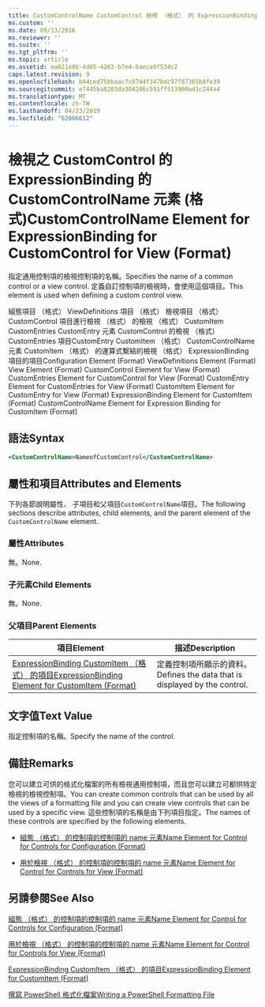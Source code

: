```yaml
---
title: CustomControlName CustomControl 檢視 （格式） 的 ExpressionBinding 的項目 |Microsoft Docs
ms.custom: ''
ms.date: 09/13/2016
ms.reviewer: ''
ms.suite: ''
ms.tgt_pltfrm: ''
ms.topic: article
ms.assetid: ea821e8b-4d65-4263-b7e4-6aeca9f534c2
caps.latest.revision: 9
ms.openlocfilehash: b44ced75bbaac7c0744f347bdc97f87365b8fe39
ms.sourcegitcommit: e7445ba8203da304286c591ff513900ad1c244a4
ms.translationtype: MT
ms.contentlocale: zh-TW
ms.lasthandoff: 04/23/2019
ms.locfileid: "62066612"
---
```

# <a name="customcontrolname-element-for-expressionbinding-for-customcontrol-for-view-format"></a><span data-ttu-id="26a4b-102">檢視之 CustomControl 的 ExpressionBinding 的 CustomControlName 元素 (格式)</span><span class="sxs-lookup"><span data-stu-id="26a4b-102">CustomControlName Element for ExpressionBinding for CustomControl for View (Format)</span></span>

<span data-ttu-id="26a4b-103">指定通用控制項的檢視控制項的名稱。</span><span class="sxs-lookup"><span data-stu-id="26a4b-103">Specifies the name of a common control or a view control.</span></span> <span data-ttu-id="26a4b-104">定義自訂控制項的檢視時，會使用這個項目。</span><span class="sxs-lookup"><span data-stu-id="26a4b-104">This element is used when defining a custom control view.</span></span>

<span data-ttu-id="26a4b-105">組態項目 （格式） ViewDefinitions 項目 （格式） 檢視項目 （格式） CustomControl 項目進行檢視 （格式） 的檢視 （格式） CustomItem CustomEntries CustomEntry 元素 CustomControl 的檢視 （格式） CustomEntries 項目CustomEntry CustomItem （格式） CustomControlName 元素 CustomItem （格式） 的運算式繫結的檢視 （格式） ExpressionBinding 項目的項目</span><span class="sxs-lookup"><span data-stu-id="26a4b-105">Configuration Element (Format) ViewDefinitions Element (Format) View Element (Format) CustomControl Element for View (Format) CustomEntries Element for CustomControl for View (Format) CustomEntry Element for CustomEntries for View (Format) CustomItem Element for CustomEntry for View (Format) ExpressionBinding Element for CustomItem (Format) CustomControlName Element for Expression Binding for CustomItem (Format)</span></span>

## <a name="syntax"></a><span data-ttu-id="26a4b-106">語法</span><span class="sxs-lookup"><span data-stu-id="26a4b-106">Syntax</span></span>

```xml
<CustomControlName>NameofCustomControl</CustomControlName>
```

## <a name="attributes-and-elements"></a><span data-ttu-id="26a4b-107">屬性和項目</span><span class="sxs-lookup"><span data-stu-id="26a4b-107">Attributes and Elements</span></span>

<span data-ttu-id="26a4b-108">下列各節說明屬性、 子項目和父項目`CustomControlName`項目。</span><span class="sxs-lookup"><span data-stu-id="26a4b-108">The following sections describe attributes, child elements, and the parent element of the `CustomControlName` element.</span></span>

### <a name="attributes"></a><span data-ttu-id="26a4b-109">屬性</span><span class="sxs-lookup"><span data-stu-id="26a4b-109">Attributes</span></span>

<span data-ttu-id="26a4b-110">無。</span><span class="sxs-lookup"><span data-stu-id="26a4b-110">None.</span></span>

### <a name="child-elements"></a><span data-ttu-id="26a4b-111">子元素</span><span class="sxs-lookup"><span data-stu-id="26a4b-111">Child Elements</span></span>

<span data-ttu-id="26a4b-112">無。</span><span class="sxs-lookup"><span data-stu-id="26a4b-112">None.</span></span>

### <a name="parent-elements"></a><span data-ttu-id="26a4b-113">父項目</span><span class="sxs-lookup"><span data-stu-id="26a4b-113">Parent Elements</span></span>

|<span data-ttu-id="26a4b-114">項目</span><span class="sxs-lookup"><span data-stu-id="26a4b-114">Element</span></span>|<span data-ttu-id="26a4b-115">描述</span><span class="sxs-lookup"><span data-stu-id="26a4b-115">Description</span></span>|
|-------------|-----------------|
|[<span data-ttu-id="26a4b-116">ExpressionBinding CustomItem （格式） 的項目</span><span class="sxs-lookup"><span data-stu-id="26a4b-116">ExpressionBinding Element for CustomItem (Format)</span></span>](./expressionbinding-element-for-customitem-for-controls-for-configuration-format.md)|<span data-ttu-id="26a4b-117">定義控制項所顯示的資料。</span><span class="sxs-lookup"><span data-stu-id="26a4b-117">Defines the data that is displayed by the control.</span></span>|

## <a name="text-value"></a><span data-ttu-id="26a4b-118">文字值</span><span class="sxs-lookup"><span data-stu-id="26a4b-118">Text Value</span></span>

<span data-ttu-id="26a4b-119">指定控制項的名稱。</span><span class="sxs-lookup"><span data-stu-id="26a4b-119">Specify the name of the control.</span></span>

## <a name="remarks"></a><span data-ttu-id="26a4b-120">備註</span><span class="sxs-lookup"><span data-stu-id="26a4b-120">Remarks</span></span>

<span data-ttu-id="26a4b-121">您可以建立可供的格式化檔案的所有檢視通用控制項，而且您可以建立可都供特定檢視的檢視控制項。</span><span class="sxs-lookup"><span data-stu-id="26a4b-121">You can create common controls that can be used by all the views of a formatting file and you can create view controls that can be used by a specific view.</span></span> <span data-ttu-id="26a4b-122">這些控制項的名稱是由下列項目指定。</span><span class="sxs-lookup"><span data-stu-id="26a4b-122">The names of these controls are specified by the following elements.</span></span>

- [<span data-ttu-id="26a4b-123">組態 （格式） 的控制項的控制項的 name 元素</span><span class="sxs-lookup"><span data-stu-id="26a4b-123">Name Element for Control for Controls for Configuration (Format)</span></span>](./name-element-for-control-for-controls-for-configuration-format.md)

- [<span data-ttu-id="26a4b-124">用於檢視 （格式） 的控制項的控制項的 name 元素</span><span class="sxs-lookup"><span data-stu-id="26a4b-124">Name Element for Control for Controls for View (Format)</span></span>](./name-element-for-control-for-controls-for-view-format.md)

## <a name="see-also"></a><span data-ttu-id="26a4b-125">另請參閱</span><span class="sxs-lookup"><span data-stu-id="26a4b-125">See Also</span></span>

[<span data-ttu-id="26a4b-126">組態 （格式） 的控制項的控制項的 name 元素</span><span class="sxs-lookup"><span data-stu-id="26a4b-126">Name Element for Control for Controls for Configuration (Format)</span></span>](./name-element-for-control-for-controls-for-configuration-format.md)

[<span data-ttu-id="26a4b-127">用於檢視 （格式） 的控制項的控制項的 name 元素</span><span class="sxs-lookup"><span data-stu-id="26a4b-127">Name Element for Control for Controls for View (Format)</span></span>](./name-element-for-control-for-controls-for-view-format.md)

[<span data-ttu-id="26a4b-128">ExpressionBinding CustomItem （格式） 的項目</span><span class="sxs-lookup"><span data-stu-id="26a4b-128">ExpressionBinding Element for CustomItem (Format)</span></span>](./expressionbinding-element-for-customitem-for-controls-for-configuration-format.md)

[<span data-ttu-id="26a4b-129">撰寫 PowerShell 格式化檔案</span><span class="sxs-lookup"><span data-stu-id="26a4b-129">Writing a PowerShell Formatting File</span></span>](./writing-a-powershell-formatting-file.md)
